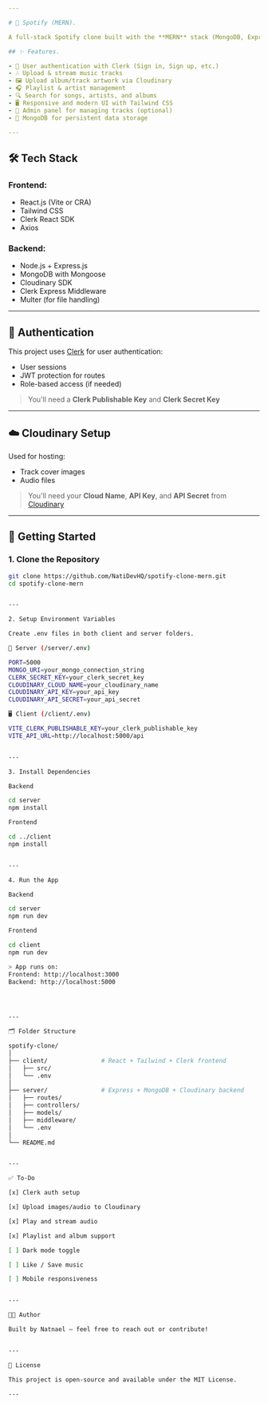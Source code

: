 ```yaml
---

# 🎵 Spotify (MERN). 

A full-stack Spotify clone built with the **MERN** stack (MongoDB, Express, React, Node.js), **Clerk** for authentication, **Cloudinary** for image & audio uploads, and **Tailwind CSS** for UI styling.

## ✨ Features.

- 🔐 User authentication with Clerk (Sign in, Sign up, etc.)
- 🎶 Upload & stream music tracks
- 🖼 Upload album/track artwork via Cloudinary
- 🎧 Playlist & artist management
- 🔍 Search for songs, artists, and albums
- 🖥 Responsive and modern UI with Tailwind CSS
- 📝 Admin panel for managing tracks (optional)
- 💾 MongoDB for persistent data storage

---
```


## 🛠 Tech Stack

### Frontend:

- React.js (Vite or CRA)
- Tailwind CSS
- Clerk React SDK
- Axios

### Backend:

- Node.js + Express.js
- MongoDB with Mongoose
- Cloudinary SDK
- Clerk Express Middleware
- Multer (for file handling)

---

## 🔐 Authentication

This project uses [Clerk](https://clerk.com/) for user authentication:

- User sessions
- JWT protection for routes
- Role-based access (if needed)

> You'll need a **Clerk Publishable Key** and **Clerk Secret Key**

---

## ☁️ Cloudinary Setup

Used for hosting:

- Track cover images
- Audio files

> You'll need your **Cloud Name**, **API Key**, and **API Secret** from [Cloudinary](https://cloudinary.com/)

---

## 🚀 Getting Started

### 1. Clone the Repository

```bash
git clone https://github.com/NatiDevHQ/spotify-clone-mern.git
cd spotify-clone-mern


---

2. Setup Environment Variables

Create .env files in both client and server folders.

🧠 Server (/server/.env)

PORT=5000
MONGO_URI=your_mongo_connection_string
CLERK_SECRET_KEY=your_clerk_secret_key
CLOUDINARY_CLOUD_NAME=your_cloudinary_name
CLOUDINARY_API_KEY=your_api_key
CLOUDINARY_API_SECRET=your_api_secret

🖥 Client (/client/.env)

VITE_CLERK_PUBLISHABLE_KEY=your_clerk_publishable_key
VITE_API_URL=http://localhost:5000/api


---

3. Install Dependencies

Backend

cd server
npm install

Frontend

cd ../client
npm install


---

4. Run the App

Backend

cd server
npm run dev

Frontend

cd client
npm run dev

> App runs on:
Frontend: http://localhost:3000
Backend: http://localhost:5000




---

🗂 Folder Structure

spotify-clone/
│
├── client/               # React + Tailwind + Clerk frontend
│   ├── src/
│   └── .env
│
├── server/               # Express + MongoDB + Cloudinary backend
│   ├── routes/
│   ├── controllers/
│   ├── models/
│   ├── middleware/
│   └── .env
│
└── README.md


---

✅ To-Do

[x] Clerk auth setup

[x] Upload images/audio to Cloudinary

[x] Play and stream audio

[x] Playlist and album support

[ ] Dark mode toggle

[ ] Like / Save music

[ ] Mobile responsiveness


---

🧑‍💻 Author

Built by Natnael – feel free to reach out or contribute!


---

📄 License

This project is open-source and available under the MIT License.

---


```
